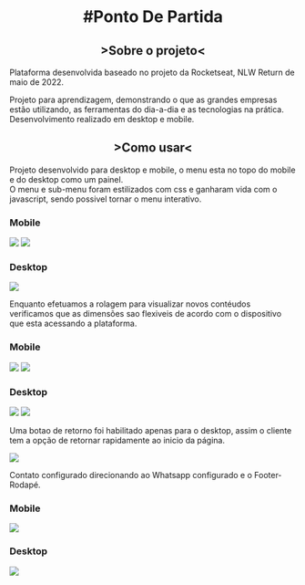 <h1 align="center"><strong> #Ponto De Partida</strong></h1>

<h2 align="center"><strong> >Sobre o projeto< </strong></h2>

<p> 
  Plataforma desenvolvida baseado no projeto da Rocketseat, NLW Return de maio de 2022.
</p>

<p>
  Projeto para aprendizagem, demonstrando o que as grandes empresas estão utilizando, as ferramentas do dia-a-dia e as tecnologias na prática.<br>
  Desenvolvimento realizado em desktop e mobile.
</p>

<h2 align="center"><strong> >Como usar< </strong></h2>
<p> Projeto desenvolvido para desktop e mobile, o menu esta no topo do mobile e do desktop como um painel.<br>
  O menu e sub-menu foram estilizados com css e ganharam vida com o javascript, sendo possivel tornar o  menu interativo.
</p>
<h3><strong>Mobile</strong></h3>
<img src="images\home mobile.jpg"/>
<img src="images\menu mobile.jpg"/>
<h3><strong>Desktop</strong></h3>
<img src="images\home desktop.jpg"/>

<p>Enquanto efetuamos a rolagem para visualizar novos contéudos verificamos que as dimensões sao flexiveis de acordo
com o dispositivo que esta acessando a plataforma.</p>

<h3><strong>Mobile</strong></h3>
<img src="images\service mobile.jpg"/>
<img src="images\Sobre mobile.jpg"/>
<h3><strong>Desktop</strong></h3>
<img src="images\services desktop.jpg"/>
<img src="images\Sobre desktop.jpg"/>

<p>Uma botao de retorno foi habilitado apenas para o desktop, assim o cliente tem a opção de retornar rapidamente ao inicio da página.</p>

<img src="images\button return desktop.jpg"/>

<p>Contato configurado direcionando ao Whatsapp configurado e o Footer-Rodapé. </p>
<h3><strong>Mobile</strong></h3>
<img src="images\contato - footer mobile.jpg"/>
<h3><strong>Desktop</strong></h3>
<img src="images\contato - footer desktop.jpg"/>